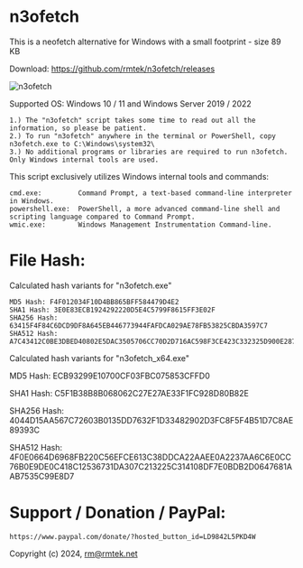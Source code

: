 # n3ofetch

This is a neofetch alternative for Windows with a small footprint - size 89 KB

Download:    https://github.com/rmtek/n3ofetch/releases

![n3ofetch](https://github.com/rmtek/n3ofetch/assets/24634504/7c0fe5de-7a04-4f8d-8bda-8022e8ca4e94)

Supported OS: Windows 10 / 11 and Windows Server 2019 / 2022

    1.) The "n3ofetch" script takes some time to read out all the information, so please be patient.
    2.) To run "n3ofetch" anywhere in the terminal or PowerShell, copy n3ofetch.exe to C:\Windows\system32\
    3.) No additional programs or libraries are required to run n3ofetch. Only Windows internal tools are used.

This script exclusively utilizes Windows internal tools and commands:

    cmd.exe:         Command Prompt, a text-based command-line interpreter in Windows.
    powershell.exe:  PowerShell, a more advanced command-line shell and scripting language compared to Command Prompt.
    wmic.exe:        Windows Management Instrumentation Command-line.


# File Hash:

  Calculated hash variants for "n3ofetch.exe"
 
    MD5 Hash: F4F012034F10D4BB865BFF584479D4E2
    SHA1 Hash: 3E0E83ECB1924292220D5E4C5799F8615FF3E02F
    SHA256 Hash: 63415F4F84C6DCD9DF8A645EB446773944FAFDCA029AE78FB53825CBDA3597C7 
    SHA512 Hash: A7C43412C0BE3DBED40802E5DAC3505706CC70D2D716AC598F3CE423C332325D900E287F5FBA7D3E672EB5C000C892464418689461EAAA3AEE6AA58028352F8A

  Calculated hash variants for "n3ofetch_x64.exe" 
 
  MD5 Hash: ECB93299E10700CF03FBC075853CFFD0 
  
  SHA1 Hash: C5F1B38B8B068062C27E27AE33F1FC928D80B82E 
  
  SHA256 Hash: 4044D15AA567C72603B0135DD7632F1D33482902D3FC8F5F4B51D7C8AE89393C 
  
  SHA512 Hash: 4F0E0664D6968FB220C56EFCE613C38DDCA22AAEE0A2237AA6C6E0CC76B0E9DE0C418C12536731DA307C213225C314108DF7E0BDB2D0647681AAB7535C99E8D7 



# Support / Donation / PayPal:
    https://www.paypal.com/donate/?hosted_button_id=LD9842L5PKD4W


Copyright (c) 2024, rm@rmtek.net
